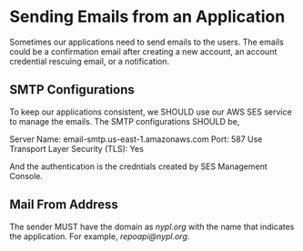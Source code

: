 # Sending Emails from an Application

Sometimes our applications need to send emails to the users. The emails could be a confirmation email after creating a new account, an account credential rescuing email, or a notification.

## SMTP Configurations

To keep our applications consistent, we SHOULD use our AWS SES service to manage the emails. The SMTP configurations SHOULD be,

Server Name: email-smtp.us-east-1.amazonaws.com
Port: 587
Use Transport Layer Security (TLS): Yes

And the authentication is the credntials created by SES Management Console.

## Mail From Address

The sender MUST have the domain as _nypl.org_ with the name that indicates the application. For example, _repoapi@nypl.org_.
